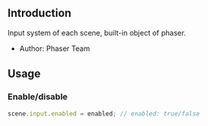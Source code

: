 ## Introduction

Input system of each scene, built-in object of phaser.

- Author: Phaser Team

## Usage

### Enable/disable

```javascript
scene.input.enabled = enabled; // enabled: true/false
```